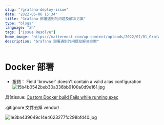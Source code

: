 ```yaml
---
slug: "/grafana-deploy-issue"
date: "2022-05-06 15:34"
title: "Grafana 部署遇到的问题及解决方案"
type: "blogs"
language: "zh"
tags: ["Issue Resolve"]
home_image: "https://mattermost.com/wp-content/uploads/2022/07/01_Grafana_Dashboard_K8s@2x.webp"
description: "Grafana 部署遇到的问题及解决方案"
---
```


# Docker 部署

* 报错： Field 'browser' doesn't contain a valid alias configuration
![15b4b0542beb30a336bb9100a0d9e161.jpg](https://miever.s3.ap-east-1.amazonaws.com/static/grafana-issue-1.webp)

具体issue: [Custom Docker build Fails while running exec](https://github.com/grafana/grafana/issues/26959)

.gitignore 文件去掉 vendor/

![1e3ba439649c14e4623277fc298bfd40.jpg](https://miever.s3.ap-east-1.amazonaws.com/static/grafana-issue-2.webp)
